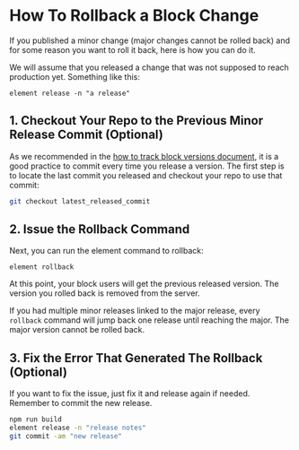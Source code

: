 # How To Rollback a Block Change

If you published a minor change (major changes cannot be rolled back) and for some reason you want to roll it back, here is how you can do it.

We will assume that you released a change that was not supposed to reach production yet. Something like this:

```
element release -n "a release"
```

## 1. Checkout Your Repo to the Previous Minor Release Commit (Optional)

As we recommended in the [how to track block versions document](../track-block-versions), it is a good practice to commit every time
you release a version. The first step is to locate the last commit you released and checkout your repo to use that commit:

```sh
git checkout latest_released_commit
```

## 2. Issue the Rollback Command

Next, you can run the element command to rollback:

```
element rollback
```

At this point, your block users will get the previous released version. The version you rolled back is removed from the server.

If you had multiple minor releases linked to the major release, every `rollback` command will jump back one release until reaching the major.
The major version cannot be rolled back.

## 3. Fix the Error That Generated The Rollback (Optional)

If you want to fix the issue, just fix it and release again if needed. Remember to commit the new release.

```sh
npm run build
element release -n "release notes"
git commit -am "new release"
```
